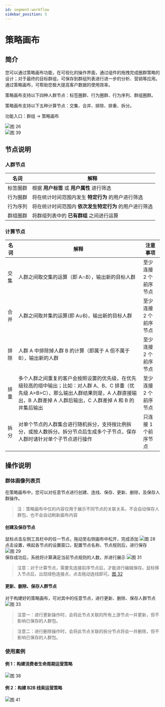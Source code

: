```yaml
---
id: segment-workflow
sidebar_position: 5
---
```


# 策略画布

## 简介[](#jian-jie)

您可以通过策略画布功能，在可视化的操作界面，通过组件的拖拽完成圈群策略的设计；对于最终的目标群组，可保存到群组列表进行进一步的分析、营销等应用。通过策略画布，可帮助您极大提高客户数据的使用效率。

策略画布支持以下四种人群节点：标签圈群、行为圈群、行为序列、群组圈群。

策略画布支持以下五种计算节点：交集、合并、排除、排重、拆分。

功能入口：群组 → 策略画布

![图 26](/img/e8d899779ac6580ca78f4e40f7d9b19221c2409bc0def534233131d565494cb2.png)  
![图 39](/img/0e635e1e57c50647722e83936d157eb8e3e56823c2eee55777292af4c155e78c.png)

## 节点说明[](#ming-ci-jie-shi)

### 人群节点

| 名词     | 解释                                                   |
| -------- | ------------------------------------------------------ |
| 标签圈群 | 根据 **用户标签** 或 **用户属性** 进行筛选             |
| 行为圈群 | 将在统计时间范围内发生 **特定行为** 的用户进行筛选     |
| 行为序列 | 将在统计时间范围内 **依次发生特定行为** 的用户进行筛选 |
| 群组圈群 | 将群组列表中的 **已有群组** 之间进行运算               |

### 计算节点

| 名词 | 解释                                                                                                                                                                                                       | 注意事项              |
| ---- | ---------------------------------------------------------------------------------------------------------------------------------------------------------------------------------------------------------- | --------------------- |
| 交集 | 人群之间取交集的运算（即 A∩B），输出新的目标人群                                                                                                                                                           | 至少连接 2 个前序节点 |
| 合并 | 人群之间取并集的运算(即 A∪B)，输出新的目标人群                                                                                                                                                             | 至少连接 2 个前序节点 |
| 排除 | 人群 A 中排除掉人群 B 的计算（即属于 A 但不属于 B），输出新的人群                                                                                                                                          | 至少连接 2 个前序节点 |
| 排重 | 多个人群之间重复的客户会按照设置的优先级，在优先级较高的组中输出；比如：对人群 A、B、C 排重（优先级 A>B>C），那么输出人群结果则是，A 人群直接输出，B 人群差掉 A 人群后输出，C 人群差掉 A 和 B 的并集后输出 | 至少连接 2 个前序节点 |
| 拆分 | 对单个节点的人群集合进行随机拆分，支持按比例拆分，或按人数拆分。拆分节点后生成多个子节点，保存人群时请针对单个子节点进行操作                                                                               | 只连接 1 个前序节点   |

## 操作说明[](#gong-neng-shuo-ming)

### 群体画像列表页

在策略画布中，您可以对任意节点进行创建、连线、保存、更新、删除，及保存人群操作。

> 注：策略画布中仅的内容仅用于展示不同节点的关联关系，不会自动保存人群包，也不会自动刷新画布内容

#### 创建及保存节点

鼠标点击左侧工具栏中的任一节点，拖动至右侧画布中松开，完成添加
![图 28](/img/d4ad80be68f4569c63dd18345a15c915e861498e8aae04c5c0199dd1470a28c8.png)  
点击设置，唤起各节点的设置窗口，配置节点名称、节点规则后，进行保存
![图 29](/img/e5cb1ae67a45c8e64f645cdf8a6077f3a29f0726803a2e721c4be7503408b16e.png)  
保存成功后，系统将计算满足当前节点规则的人数，并进行展示
![图 31](/img/e4ad35f1e991a1b5faa996fb63faeb06048c2febb04b1d5ef25b22b0b33026ad.png)

> 注意：对于计算节点，需要先连接前序节点后，才能进行编辑保存。鼠标移入节点后，出现绿色连接点，点击拖动连线即可。[图 32](/img/5c361ff8e03205e36e4455f8b30648c8fb0fff65375e65680ddfe885afaa76c1.png)

#### 更新、删除、保存人群节点

对于构建好的策略画布，可对其中的任意节点，进行更新、删除、保存人群节点
![图 33](/img/9c798239ce9682cd356df23d782e09db390cdb6913f13939b79e9f34a0deda57.png)

> 注意一：进行更新操作时，会将此节点关联的所有上游节点一并更新，但不影响已保存的人群包。

> 注意二：进行删除操作时，会将此节点关联的拆分节点将会一并删除，但不影响已保存的人群包。

### 使用案例

#### 例 1：构建消费者生命周期运营策略

![图 38](/img/3dacca3bb5999010e8b4c37a51ecb5641566f75eb2ce00aad2938dafe1e658aa.png)

#### 例 2：构建 B2B 线索运营策略

![图 41](/img/0eb853c2158975b95c2904a97b863090820928804b2880c1ee70ebb263b8477e.png)

